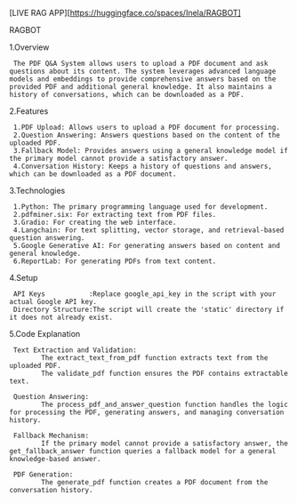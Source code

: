 [LIVE RAG APP][https://huggingface.co/spaces/Inela/RAGBOT]

RAGBOT 

1.Overview


     The PDF Q&A System allows users to upload a PDF document and ask questions about its content. The system leverages advanced language models and embeddings to provide comprehensive answers based on the provided PDF and additional general knowledge. It also maintains a history of conversations, which can be downloaded as a PDF.

2.Features


     1.PDF Upload: Allows users to upload a PDF document for processing.
     2.Question Answering: Answers questions based on the content of the uploaded PDF.
     3.Fallback Model: Provides answers using a general knowledge model if the primary model cannot provide a satisfactory answer.
     4.Conversation History: Keeps a history of questions and answers, which can be downloaded as a PDF document.

3.Technologies
     
     
     1.Python: The primary programming language used for development.
     2.pdfminer.six: For extracting text from PDF files.
     3.Gradio: For creating the web interface.
     4.Langchain: For text splitting, vector storage, and retrieval-based question answering.
     5.Google Generative AI: For generating answers based on content and general knowledge.
     6.ReportLab: For generating PDFs from text content.

4.Setup


     API Keys           :Replace google_api_key in the script with your actual Google API key.
     Directory Structure:The script will create the 'static' directory if it does not already exist.

5.Code Explanation


     Text Extraction and Validation:
            The extract_text_from_pdf function extracts text from the uploaded PDF.
            The validate_pdf function ensures the PDF contains extractable text.

     Question Answering:
            The process_pdf_and_answer_question function handles the logic for processing the PDF, generating answers, and managing conversation history.

     Fallback Mechanism:
            If the primary model cannot provide a satisfactory answer, the get_fallback_answer function queries a fallback model for a general knowledge-based answer.

     PDF Generation:
            The generate_pdf function creates a PDF document from the conversation history.

     
